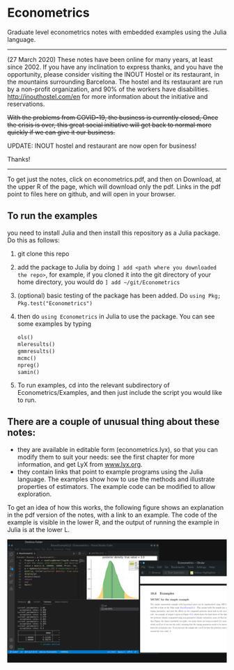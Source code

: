 # Econometrics
Graduate level econometrics notes with embedded examples using the Julia language.

____________________________________________________________________
(27 March 2020) These notes have been online for many years, at
least since 2002. If you have any inclination to express thanks,
and you have the opportunity, please consider visiting the INOUT
Hostel or its restaurant, in the mountains surrounding Barcelona.
The hostel and its restaurant are run by a non-profit organization,
and 90% of the workers have disabilities. http://inouthostel.com/en
for more information about the initiative and reservations.

~~With the problems from COVID-19, the business is currently closed,
Once the crisis is over, this great social initiative will get
back to normal more quickly if we can give it our business.~~

UPDATE: INOUT hostel and restaurant are now open for business!

Thanks!
____________________________________________________________________


To get just the notes, click on econometrics.pdf, and then on Download, at the upper R of the page, which will download only the pdf. Links in the pdf point to files here on github, and will open in your browser.

## To run the examples
you need to install Julia and then install this repository as a Julia package. Do this as follows:

1. git clone this repo

2. add the package to Julia by doing ```] add <path where you downloaded the repo>```, for example, if you cloned it into the git directory of your home directory, you would do ```] add ~/git/Econometrics```

3. (optional) basic testing of the package has been added. Do ```using Pkg; Pkg.test("Econometrics")```

4. then do ```using Econometrics``` in Julia to use the package. You can see some examples by typing 
   ```
   ols()
   mleresults()
   gmmresults()
   mcmc()
   npreg()
   samin()
   ```
   

5. To run examples, cd into the relevant subdirectory of Econometrics/Examples, and then just include the script you would like to run.

## There are a couple of unusual thing about these notes:
- they are available in editable form (econometrics.lyx), so that you can modify them to suit your needs: see the first chapter for more information, and get LyX from  www.lyx.org. 
- they contain links that point to example programs using the Julia language. The examples show how to use the methods and illustrate properties of estimators. The example code can be modified to allow exploration.

To get an idea of how this works, the following figure shows an explanation in the pdf version of the notes, with a link to an example. The code of the example is visible in the lower R, and the output of running the example in Julia is at the lower L.

![example](https://github.com/mcreel/Econometrics/blob/master/example.png)
